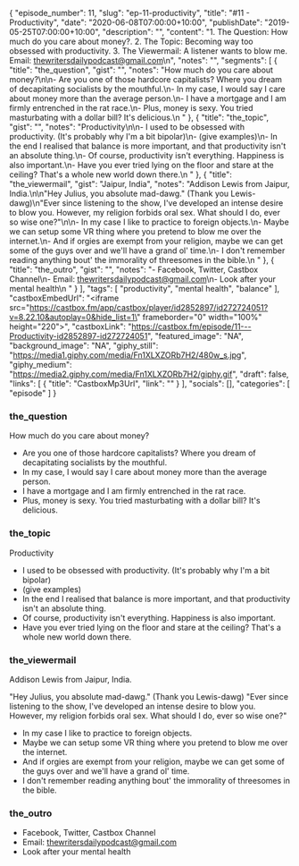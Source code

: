 {
	"episode_number": 11,
	"slug": "ep-11-productivity",
	"title": "#11 - Productivity",
	"date": "2020-06-08T07:00:00+10:00",
	"publishDate": "2019-05-25T07:00:00+10:00",
	"description": "",
	"content": "1. The Question: How much do you care about money?. 2. The Topic: Becoming way too obsessed with productivity. 3. The Viewermail: A listener wants to blow me. Email: thewritersdailypodcast@gmail.com\n",
	"notes": "",
	"segments": [
		{
			"title": "the_question",
			"gist": "",
			"notes": "How much do you care about money?\n\n- Are you one of those hardcore capitalists? Where you dream of decapitating socialists by the mouthful.\n- In my case, I would say I care about money more than the average person.\n- I have a mortgage and I am firmly entrenched in the rat race.\n- Plus, money is sexy. You tried masturbating with a dollar bill? It's delicious.\n      "
		},
		{
			"title": "the_topic",
			"gist": "",
			"notes": "Productivity\n\n- I used to be obsessed with productivity. (It's probably why I'm a bit bipolar)\n- (give examples)\n- In the end I realised that balance is more important, and that productivity isn't an absolute thing.\n- Of course, productivity isn't everything. Happiness is also important.\n- Have you ever tried lying on the floor and stare at the ceiling? That's a whole new world down there.\n      "
		},
		{
			"title": "the_viewermail",
			"gist": "Jaipur, India",
			"notes": "Addison Lewis from Jaipur, India.\n\n\"Hey Julius, you absolute mad-dawg.\" (Thank you Lewis-dawg)\n\"Ever since listening to the show, I've developed an intense desire to blow you. However, my religion forbids oral sex. What should I do, ever so wise one?\"\n\n- In my case I like to practice to foreign objects.\n- Maybe we can setup some VR thing where you pretend to blow me over the internet.\n- And if orgies are exempt from your religion, maybe we can get some of the guys over and we'll have a grand ol' time.\n- I don't remember reading anything bout' the immorality of threesomes in the bible.\n      "
		},
		{
			"title": "the_outro",
			"gist": "",
			"notes": "- Facebook, Twitter, Castbox Channel\n- Email: thewritersdailypodcast@gmail.com\n- Look after your mental health\n      "
		}
	],
	"tags": [
		"productivity",
		"mental health",
		"balance"
	],
	"castboxEmbedUrl": "<iframe src=\"https://castbox.fm/app/castbox/player/id2852897/id272724051?v=8.22.10&autoplay=0&hide_list=1\" frameborder=\"0\" width=\"100%\" height=\"220\"></iframe>",
	"castboxLink": "https://castbox.fm/episode/11---Productivity-id2852897-id272724051",
	"featured_image": "NA",
	"background_image": "NA",
	"giphy_still": "https://media1.giphy.com/media/Fn1XLXZORb7H2/480w_s.jpg",
	"giphy_medium": "https://media2.giphy.com/media/Fn1XLXZORb7H2/giphy.gif",
	"draft": false,
	"links": [
		{
			"title": "CastboxMp3Url",
			"link": ""
		}
	],
	"socials": [],
	"categories": [
		"episode"
	]
}

### the_question

How much do you care about money?

- Are you one of those hardcore capitalists? Where you dream of decapitating socialists by the mouthful.
- In my case, I would say I care about money more than the average person.
- I have a mortgage and I am firmly entrenched in the rat race.
- Plus, money is sexy. You tried masturbating with a dollar bill? It's delicious.
      
### the_topic

Productivity

- I used to be obsessed with productivity. (It's probably why I'm a bit bipolar)
- (give examples)
- In the end I realised that balance is more important, and that productivity isn't an absolute thing.
- Of course, productivity isn't everything. Happiness is also important.
- Have you ever tried lying on the floor and stare at the ceiling? That's a whole new world down there.
      
### the_viewermail

Addison Lewis from Jaipur, India.

"Hey Julius, you absolute mad-dawg." (Thank you Lewis-dawg)
"Ever since listening to the show, I've developed an intense desire to blow you. However, my religion forbids oral sex. What should I do, ever so wise one?"

- In my case I like to practice to foreign objects.
- Maybe we can setup some VR thing where you pretend to blow me over the internet.
- And if orgies are exempt from your religion, maybe we can get some of the guys over and we'll have a grand ol' time.
- I don't remember reading anything bout' the immorality of threesomes in the bible.
      
### the_outro

- Facebook, Twitter, Castbox Channel
- Email: thewritersdailypodcast@gmail.com
- Look after your mental health
      
